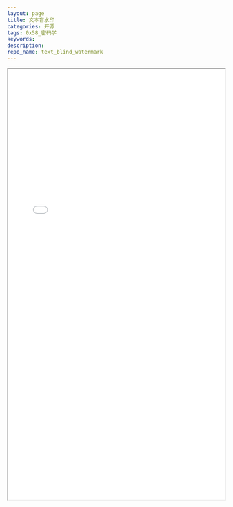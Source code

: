 ```yaml
---
layout: page
title: 文本盲水印
categories: 开源
tags: 0x58_密码学
keywords:
description:
repo_name: text_blind_watermark
---
```






<iframe src="/pictures_for_blog/app/text_watermark/v1.html" width="100%" height="1000em" marginwidth="10%"></iframe>
